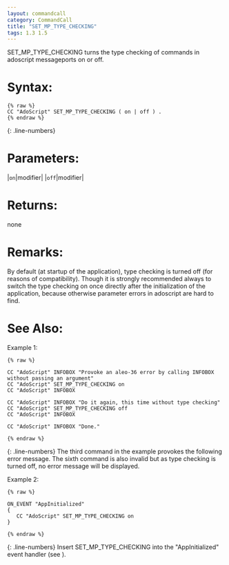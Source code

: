 ```yaml
---
layout: commandcall
category: CommandCall
title: "SET_MP_TYPE_CHECKING"
tags: 1.3 1.5
---
```


SET_MP_TYPE_CHECKING turns the type checking of commands in adoscript messageports on or off.

# Syntax:  

```adoscript
{% raw %}
CC "AdoScript" SET_MP_TYPE_CHECKING ( on | off ) .
{% endraw %}
```
{: .line-numbers}
# Parameters:  

|`on`|modifier|
|`off`|modifier|

# Returns:  

none

# Remarks:

By default (at startup of the application), type checking is turned off (for reasons of compatibility). Though it is strongly recommended always to switch the type checking on once directly after the initialization of the application, because otherwise parameter errors in adoscript are hard to find.

# See Also:  



Example 1:

```adoscript
{% raw %}

CC "AdoScript" INFOBOX "Provoke an aleo-36 error by calling INFOBOX without passing an argument"
CC "AdoScript" SET_MP_TYPE_CHECKING on
CC "AdoScript" INFOBOX

CC "AdoScript" INFOBOX "Do it again, this time without type checking"
CC "AdoScript" SET_MP_TYPE_CHECKING off
CC "AdoScript" INFOBOX

CC "AdoScript" INFOBOX "Done."

{% endraw %}
```
{: .line-numbers}
The third command in the example provokes the following error message. The sixth command is also invalid but as type checking is turned off, no error message will be displayed.

Example 2:

```adoscript
{% raw %}

ON_EVENT "AppInitialized"
{
   CC "AdoScript" SET_MP_TYPE_CHECKING on
}

{% endraw %}
```
{: .line-numbers}
Insert SET_MP_TYPE_CHECKING into the "AppInitialized" event handler (see ).

